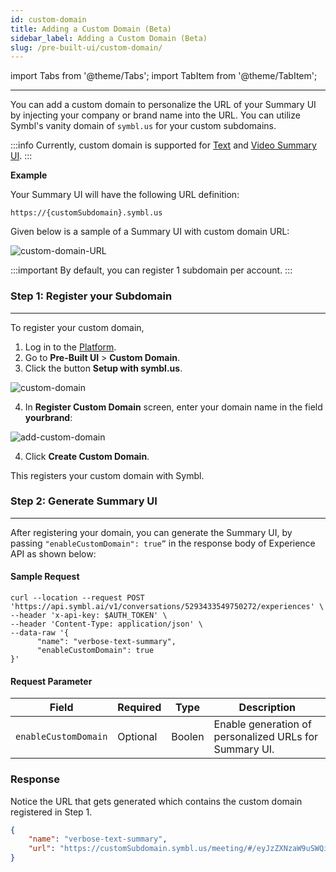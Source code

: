 ```yaml
---
id: custom-domain
title: Adding a Custom Domain (Beta)
sidebar_label: Adding a Custom Domain (Beta)
slug: /pre-built-ui/custom-domain/
---
```


import Tabs from '@theme/Tabs';
import TabItem from '@theme/TabItem';

---

You can add a custom domain to personalize the URL of your Summary UI by injecting your company or brand name into the URL. You can utilize Symbl's vanity domain of `symbl.us` for your custom subdomains. 

:::info
Currently, custom domain is supported for [Text](/docs/pre-built-ui/text-summary-ui) and [Video Summary UI](/docs/pre-built-ui/video-summary-ui). 
:::

**Example** <br/>

Your Summary UI will have the following URL definition: 

`https://{customSubdomain}.symbl.us`

Given below is a sample of a Summary UI with custom domain URL:

![custom-domain-URL](/img/custom-domain-screenshot.png)


:::important
By default, you can register 1 subdomain per account.
:::

### Step 1: Register your Subdomain

---

To register your custom domain,  

1. Log in to the [Platform](https://platform.symbl.ai).
2. Go to **Pre-Built UI** > **Custom Domain**.<br/>
3. Click the button **Setup with symbl.us**. 

![custom-domain](/img/custom-domain-1.png)

4. In **Register Custom Domain** screen, enter your domain name in the field **yourbrand**:

![add-custom-domain](/img/register-custom-domain-1.png)

4. Click **Create Custom Domain**.

This registers your custom domain with Symbl. 

### Step 2: Generate Summary UI 

---

After registering your domain, you can generate the Summary UI, by passing `"enableCustomDomain": true”` in the response body of Experience API as shown below:

#### Sample Request

```shell
curl --location --request POST 'https://api.symbl.ai/v1/conversations/5293433549750272/experiences' \
--header 'x-api-key: $AUTH_TOKEN' \
--header 'Content-Type: application/json' \
--data-raw '{
      "name": "verbose-text-summary",
      "enableCustomDomain": true
}'
```
#### Request Parameter

Field  | Required  | Type | Description
---------- | ------- | ------- |  -------
```enableCustomDomain``` | Optional | Boolen |  Enable generation of personalized URLs for Summary UI. 

### Response 

Notice the URL that gets generated which contains the custom domain registered in Step 1. 

```json
{
    "name": "verbose-text-summary",
    "url": "https://customSubdomain.symbl.us/meeting/#/eyJzZXNzaW9uSWQiOiI1ODU5NjczMDg1MzEzMDI0IiwidmlkZW9VcmwiOiJodHRwczovL3N0b3JhZ2UuZ29vZ2xlYXBpcy5jb20vcmFtbWVyLXRyYW5zY3JpcHRpb24tYnVja2V0L3NtYWxsLm1wNCJ9?showVideoSummary=true"
}
```
